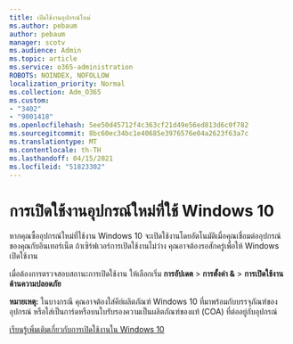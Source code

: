 ```yaml
---
title: เปิดใช้งานอุปกรณ์ใหม่
ms.author: pebaum
author: pebaum
manager: scotv
ms.audience: Admin
ms.topic: article
ms.service: o365-administration
ROBOTS: NOINDEX, NOFOLLOW
localization_priority: Normal
ms.collection: Adm_O365
ms.custom:
- "3402"
- "9001418"
ms.openlocfilehash: 5ee50d45712f4c363cf21d49e56ed813d6c0f782
ms.sourcegitcommit: 8bc60ec34bc1e40685e3976576e04a2623f63a7c
ms.translationtype: MT
ms.contentlocale: th-TH
ms.lasthandoff: 04/15/2021
ms.locfileid: "51823302"
---
```

# <a name="activating-a-new-device-running-windows-10"></a>การเปิดใช้งานอุปกรณ์ใหม่ที่ใช้ Windows 10

หากคุณซื้ออุปกรณ์ใหม่ที่ใช้งาน Windows 10 จะเปิดใช้งานโดยอัตโนมัติเมื่อคุณเชื่อมต่ออุปกรณ์ของคุณกับอินเทอร์เน็ต ถ้าเซิร์ฟเวอร์การเปิดใช้งานไม่ว่าง คุณอาจต้องรอสักครู่เพื่อให้ Windows เปิดใช้งาน

เมื่อต้องการตรวจสอบสถานะการเปิดใช้งาน ให้เลือกเริ่ม **การอัปเดต**  >  **การตั้งค่า &**  >  **การเปิดใช้งานด้านความปลอดภัย**

**หมายเหตุ:** ในบางกรณี คุณอาจต้องใส่คีย์ผลิตภัณฑ์ Windows 10 ที่มาพร้อมกับบรรจุภัณฑ์ของอุปกรณ์ หรือใส่เป็นการ์ดหรือบนใบรับรองความเป็นผลิตภัณฑ์ของแท้ (COA) ที่ต่ออยู่กับอุปกรณ์

[เรียนรู้เพิ่มเติมเกี่ยวกับการเปิดใช้งานใน Windows 10](https://support.microsoft.com/help/12440)